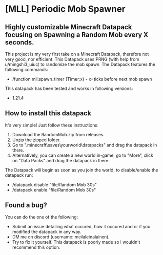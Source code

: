 # [MLL] Periodic Mob Spawner
## Highly customizable Minecraft Datapack focusing on Spawning a Random Mob every X seconds.

This project is my very first take on a Minecraft Datapack, therefore not very good, nor efficient. This Datapack uses PRNG (with help from u/mingshi3_uiuc) to randomize the mob spawn. The Datapack features the following commands:

* /function mll:spawn_timer {Timer:x} - x=ticks before next mob spawn

This datapack has been tested and works in following versions:

* 1.21.4

## How to install this datapack
It's very simple! Just follow these instructions:
1. Download the RandomMob.zip from releases.
2. Unzip the zipped folder.
3. Go to ".minecraft\saves\yourworld\datapacks" and drag the datapack in there. 
3. Alternatively, you can create a new world in-game, go to "More", click on "Data Packs" and drag the datapack in there.

The Datapack will begin as soon as you join the world, to disable/enable the datapack run:

* /datapack disable "file/Random Mob 30s"
* /datapack enable "file/Random Mob 30s"

## Found a bug?
You can do the one of the following:

* Submit an issue detailing what occured, how it occured and or if you modified the datapack in any way. 
* DM me on discord (username: meilaleinalainen).
* Try to fix it yourself. This datapack is poorly made so I wouldn't recommend this option.

